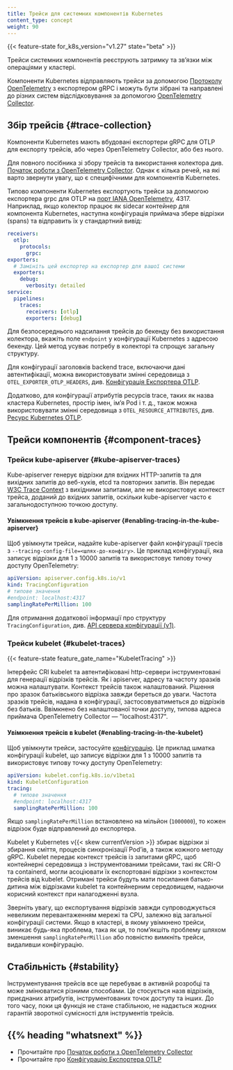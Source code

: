 ```yaml
---
title: Трейси для системних компонентів Kubernetes
content_type: concept
weight: 90
---
```


<!-- overview -->

{{< feature-state for_k8s_version="v1.27" state="beta" >}}

Трейси системних компонентів реєструють затримку та звʼязки між операціями у кластері.

Компоненти Kubernetes відправляють трейси за допомогою [Протоколу OpenTelemetry](https://opentelemetry.io/docs/specs/otlp/) з експортером gRPC і можуть бути зібрані та направлені до різних систем відслідковування за допомогою [OpenTelemetry Collector](https://github.com/open-telemetry/opentelemetry-collector#-opentelemetry-collector).

<!-- body -->

## Збір трейсів {#trace-collection}

Компоненти Kubernetes мають вбудовані експортери gRPC для OTLP для експорту трейсів, або через OpenTelemetry Collector, або без нього.

Для повного посібника зі збору трейсів та використання колектора див. [Початок роботи з OpenTelemetry Collector](https://opentelemetry.io/docs/collector/getting-started/). Однак є кілька речей, на які варто звернути увагу, що є специфічними для компонентів Kubernetes.

Типово компоненти Kubernetes експортують трейси за допомогою експортера grpc для OTLP на
[порт IANA OpenTelemetry](https://www.iana.org/assignments/service-names-port-numbers/service-names-port-numbers.xhtml?search=opentelemetry), 4317. Наприклад, якщо колектор працює як sidecar контейнер для компонента Kubernetes, наступна конфігурація приймача збере відрізки (spans) та відправить їх у стандартний вивід:

```yaml
receivers:
  otlp:
    protocols:
      grpc:
exporters:
  # Замініть цей експортер на експортер для вашої системи
  exporters:
    debug:
      verbosity: detailed
service:
  pipelines:
    traces:
      receivers: [otlp]
      exporters: [debug]
```

Для безпосереднього надсилання трейсів до бекенду без використання колектора, вкажіть поле `endpoint` у конфігурації Kubernetes з адресою бекенду. Цей метод усуває потребу в колекторі та спрощує загальну структуру.

Для конфігурації заголовків backend trace, включаючи дані автентифікації, можна використовувати змінні середовища з `OTEL_EXPORTER_OTLP_HEADERS`, див. [Конфігурація Експортера OTLP](https://opentelemetry.io/docs/languages/sdk-configuration/otlp-exporter/).

Додатково, для конфігурації атрибутів ресурсів trace, таких як назва кластера Kubernetes, простір імен, імʼя Pod і т. д., також можна використовувати змінні середовища з `OTEL_RESOURCE_ATTRIBUTES`, див. [Ресурс Kubernetes OTLP](https://opentelemetry.io/docs/specs/semconv/resource/k8s/).

## Трейси компонентів {#component-traces}

### Трейси kube-apiserver {#kube-apiserver-traces}

Kube-apiserver генерує відрізки для вхідних HTTP-запитів та для вихідних запитів до веб-хуків, etcd та повторних запитів. Він передає [W3C Trace Context](https://www.w3.org/TR/trace-context/) з вихідними запитами, але не використовує контекст трейса, доданий до вхідних запитів, оскільки kube-apiserver часто є загальнодоступною точкою доступу.

#### Увімкнення трейсів в kube-apiserver {#enabling-tracing-in-the-kube-apiserver}

Щоб увімкнути трейси, надайте kube-apiserver файл конфігурації тресів з `--tracing-config-file=<шлях-до-конфігу>`. Це приклад конфігурації, яка записує відрізки для 1 з 10000 запитів та використовує типову точку доступу OpenTelemetry:

```yaml
apiVersion: apiserver.config.k8s.io/v1
kind: TracingConfiguration
# типове значення
#endpoint: localhost:4317
samplingRatePerMillion: 100
```

Для отримання додаткової інформації про структуру `TracingConfiguration`, див. [API сервера конфігурації (v1)](/docs/reference/config-api/apiserver-config.v1/#apiserver-k8s-io-v1-TracingConfiguration).

### Трейси kubelet {#kubelet-traces}

{{< feature-state feature_gate_name="KubeletTracing" >}}

Інтерфейс CRI kubelet та автентифіковані http-сервери інструментовані для генерації відрізків трейсів. Як і apiserver, адресу та частоту зразків можна налаштувати. Контекст трейсів також налаштований. Рішення про зразок батьківського відрізка завжди береться до уваги. Частота зразків трейсів, надана в конфігурації, застосовуватиметься до відрізків без батьків. Ввімкнено без налаштованої точки доступу, типова адреса приймача OpenTelemetry Collector — "localhost:4317".

#### Увімкнення трейсів в kubelet {#enabling-tracing-in-the-kubelet}

Щоб увімкнути трейси, застосуйте [конфігурацію](https://github.com/kubernetes/component-base/blob/release-1.27/tracing/api/v1/types.go). Це приклад шматка конфігурації kubelet, що записує відрізки для 1 з 10000 запитів та використовує типову точку доступу OpenTelemetry:

```yaml
apiVersion: kubelet.config.k8s.io/v1beta1
kind: KubeletConfiguration
tracing:
  # типове значення
  #endpoint: localhost:4317
  samplingRatePerMillion: 100
```

Якщо `samplingRatePerMillion` встановлено на мільйон (`1000000`), то кожен відрізок буде відправлений до експортера.

Kubelet у Kubernetes v{{< skew currentVersion >}} збирає відрізки зі збирання сміття, процесів синхронізації Podʼів, а також кожного методу gRPC. Kubelet передає контекст трейсів із запитами gRPC, щоб контейнерні середовища з інструментованими трейсами, такі як CRI-O та containerd, могли асоціювати їх експортовані відрізки з контекстом трейсів від kubelet. Отримані трейси будуть мати посилання батько-дитина між відрізками kubelet та контейнерним середовищем, надаючи корисний контекст при налагодженні вузла.

Зверніть увагу, що експортування відрізків завжди супроводжується невеликим перевантаженням мережі та CPU, залежно від загальної конфігурації системи. Якщо в кластері, в якому увімкнено трейси, виникає будь-яка проблема, така як ця, то помʼякшіть проблему шляхом зменшення `samplingRatePerMillion` або повністю вимкніть трейси, видаливши конфігурацію.

## Стабільність {#stability}

Інструментування трейсів все ще перебуває в активній розробці та може змінюватися різними способами. Це стосується назв відрізків, приєднаних атрибутів, інструментованих точок доступу та інших. До того часу, поки ця функція не стане стабільною, не надається жодних гарантій зворотної сумісності для інструментів трейсів.

## {{% heading "whatsnext" %}}

* Прочитайте про [Початок роботи з OpenTelemetry Collector](https://opentelemetry.io/docs/collector/getting-started/)
* Прочитайте про [Конфігурацію Експортера OTLP](https://opentelemetry.io/docs/languages/sdk-configuration/otlp-exporter/)
